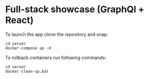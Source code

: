 # Full-stack showcase (GraphQl + React)

To launch the app clone the repository and snap:
```
cd server
docker-compose up -d
```

To rollback containers run following commands:
```
cd server
docker-clean-up.bat
```